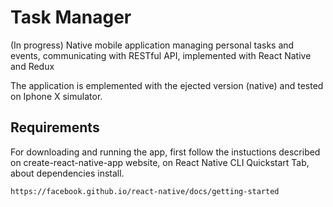 # Task Manager
(In progress) Native mobile application managing personal tasks and events, communicating with RESTful API, implemented with React Native and Redux

The application is emplemented with the ejected version (native) and tested on Iphone X simulator.

## Requirements

For downloading and running the app, first follow the instuctions described on create-react-native-app website, on React Native CLI Quickstart Tab, about dependencies install.

```
https://facebook.github.io/react-native/docs/getting-started
```
